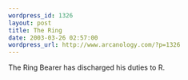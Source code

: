 ```yaml
--- 
wordpress_id: 1326
layout: post
title: The Ring
date: 2003-03-26 02:57:00
wordpress_url: http://www.arcanology.com/?p=1326
---
```

The Ring Bearer has discharged his duties to R.